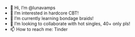 - 👋 Hi, I’m @lunavamps
- 👀 I’m interested in hardcore CBT!
- 🌱 I’m currently learning bondage braids!
- 💞️ I’m looking to collaborate with hot singles, 40+ only pls!
- 📫 How to reach me: Tinder
